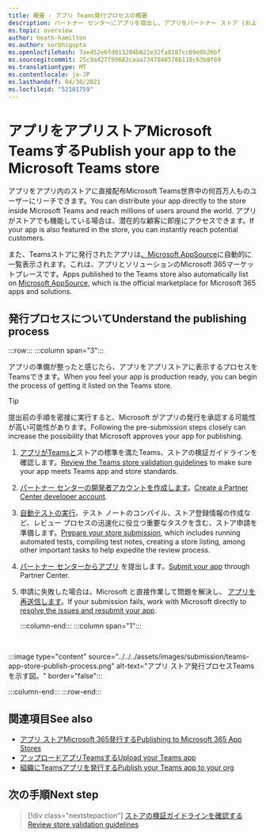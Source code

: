 ```yaml
---
title: 概要 - アプリ Teams発行プロセスの概要
description: パートナー センターにアプリを提出し、アプリをパートナー ストア (および AppSource) に発行Microsoft Teamsについて説明します。
ms.topic: overview
author: heath-hamilton
ms.author: surbhigupta
ms.openlocfilehash: 7ae452e6fd013204b622e32fa8187cc69e0b26bf
ms.sourcegitcommit: 25c9ad27f99682caaa7347840578b118c63b8f69
ms.translationtype: MT
ms.contentlocale: ja-JP
ms.lasthandoff: 04/30/2021
ms.locfileid: "52101759"
---
```

# <a name="publish-your-app-to-the-microsoft-teams-store"></a><span data-ttu-id="86e19-103">アプリをアプリストアMicrosoft Teamsする</span><span class="sxs-lookup"><span data-stu-id="86e19-103">Publish your app to the Microsoft Teams store</span></span>

<span data-ttu-id="86e19-104">アプリをアプリ内のストアに直接配布Microsoft Teams世界中の何百万人ものユーザーにリーチできます。</span><span class="sxs-lookup"><span data-stu-id="86e19-104">You can distribute your app directly to the store inside Microsoft Teams and reach millions of users around the world.</span></span> <span data-ttu-id="86e19-105">アプリがストアでも機能している場合は、潜在的な顧客に即座にアクセスできます。</span><span class="sxs-lookup"><span data-stu-id="86e19-105">If your app is also featured in the store, you can instantly reach potential customers.</span></span>

<span data-ttu-id="86e19-106">また、Teamsストアに発行されたアプリは[、Microsoft AppSource](https://appsource.microsoft.com)に自動的に一覧表示されます。これは、アプリとソリューションのMicrosoft 365マーケットプレースです。</span><span class="sxs-lookup"><span data-stu-id="86e19-106">Apps published to the Teams store also automatically list on [Microsoft AppSource](https://appsource.microsoft.com), which is the official marketplace for Microsoft 365 apps and solutions.</span></span>

## <a name="understand-the-publishing-process"></a><span data-ttu-id="86e19-107">発行プロセスについて</span><span class="sxs-lookup"><span data-stu-id="86e19-107">Understand the publishing process</span></span>

:::row:::
   :::column span="3":::

<span data-ttu-id="86e19-108">アプリの準備が整ったと感じたら、アプリをアプリストアに表示するプロセスをTeamsできます。</span><span class="sxs-lookup"><span data-stu-id="86e19-108">When you feel your app is production ready, you can begin the process of getting it listed on the Teams store.</span></span>

> [!TIP]
> <span data-ttu-id="86e19-109">提出前の手順を密接に実行すると、Microsoft がアプリの発行を承認する可能性が高い可能性があります。</span><span class="sxs-lookup"><span data-stu-id="86e19-109">Following the pre-submission steps closely can increase the possibility that Microsoft approves your app for publishing.</span></span>

1. <span data-ttu-id="86e19-110">[アプリがTeamsと](~/concepts/deploy-and-publish/appsource/prepare/teams-store-validation-guidelines.md)ストアの標準を満たTeams、ストアの検証ガイドラインを確認します。</span><span class="sxs-lookup"><span data-stu-id="86e19-110">[Review the Teams store validation guidelines](~/concepts/deploy-and-publish/appsource/prepare/teams-store-validation-guidelines.md) to make sure your app meets Teams app and store standards.</span></span>
1. <span data-ttu-id="86e19-111">[パートナー センターの開発者アカウントを作成します](~/concepts/deploy-and-publish/appsource/prepare/create-partner-center-dev-account.md)。</span><span class="sxs-lookup"><span data-stu-id="86e19-111">[Create a Partner Center developer account](~/concepts/deploy-and-publish/appsource/prepare/create-partner-center-dev-account.md).</span></span>
1. <span data-ttu-id="86e19-112">[自動テストの実行](~/concepts/deploy-and-publish/appsource/prepare/submission-checklist.md)、テスト ノートのコンパイル、ストア登録情報の作成など、レビュー プロセスの迅速化に役立つ重要なタスクを含む、ストア申請を準備します。</span><span class="sxs-lookup"><span data-stu-id="86e19-112">[Prepare your store submission](~/concepts/deploy-and-publish/appsource/prepare/submission-checklist.md), which includes running automated tests, compiling test notes, creating a store listing, among other important tasks to help expedite the review process.</span></span>
1. <span data-ttu-id="86e19-113">[パートナー センターからアプリ](https://docs.microsoft.com/office/dev/store/add-in-submission-guide) を提出します。</span><span class="sxs-lookup"><span data-stu-id="86e19-113">[Submit your app](https://docs.microsoft.com/office/dev/store/add-in-submission-guide) through Partner Center.</span></span>
1. <span data-ttu-id="86e19-114">申請に失敗した場合は、Microsoft と直接作業して問題を解決し、 [アプリを再送信します](~/concepts/deploy-and-publish/appsource/resolve-submission-issues.md)。</span><span class="sxs-lookup"><span data-stu-id="86e19-114">If your submission fails, work with Microsoft directly to [resolve the issues and resubmit your app](~/concepts/deploy-and-publish/appsource/resolve-submission-issues.md).</span></span>

   :::column-end:::
   :::column span="1":::

<br>

:::image type="content" source="../../../assets/images/submission/teams-app-store-publish-process.png" alt-text="アプリ ストア発行プロセスTeamsを示す図。" border="false":::

   :::column-end:::
:::row-end:::

## <a name="see-also"></a><span data-ttu-id="86e19-116">関連項目</span><span class="sxs-lookup"><span data-stu-id="86e19-116">See also</span></span>

* [<span data-ttu-id="86e19-117">アプリ ストアMicrosoft 365発行する</span><span class="sxs-lookup"><span data-stu-id="86e19-117">Publishing to Microsoft 365 App Stores</span></span>](https://docs.microsoft.com/office/dev/store/)
* [<span data-ttu-id="86e19-118">アップロードアプリTeamsする</span><span class="sxs-lookup"><span data-stu-id="86e19-118">Upload your Teams app</span></span>](~/concepts/deploy-and-publish/apps-upload.md)
* [<span data-ttu-id="86e19-119">組織にTeamsアプリを発行する</span><span class="sxs-lookup"><span data-stu-id="86e19-119">Publish your Teams app to your org</span></span>](/MicrosoftTeams/tenant-apps-catalog-teams?toc=/microsoftteams/platform/toc.json&bc=/MicrosoftTeams/breadcrumb/toc.json)

## <a name="next-step"></a><span data-ttu-id="86e19-120">次の手順</span><span class="sxs-lookup"><span data-stu-id="86e19-120">Next step</span></span>

> [!div class="nextstepaction"]
> [<span data-ttu-id="86e19-121">ストアの検証ガイドラインを確認する</span><span class="sxs-lookup"><span data-stu-id="86e19-121">Review store validation guidelines</span></span>](~/concepts/deploy-and-publish/appsource/prepare/teams-store-validation-guidelines.md)
